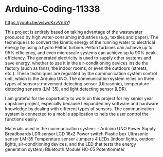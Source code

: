 # Arduino-Coding-11338
https://youtu.be/wswoKxvVnSY!

This project is entirely based on taking advantage of the wastewater produced by high water-consuming industries (e.g., textiles and paper). The technique is to convert the kinetic energy of the running water to electrical energy by using a hydro Pelton turbine. Pelton turbines can achieve up to 95% efficiency, and even microscale systems can achieve up to 90% peak efficiency. The generated electricity is used to supply other systems and save energy, whether to use it in the air-conditioning devices inside the factory (such as fans), the indoor rooms, or even the outdoors (streets, etc.). These techniques are regulated by the communication system control unit, which is the Arduino UNO. The communication system relies on three types of sensors: movement detecting sensor (Ultrasonic), temperature detecting sensors (LM-35), and light detecting sensor (LDR).

I am grateful for the opportunity to work on this project for my senior year capstone project, especially because I expanded my software and hardware knowledge by dealing with different types of sensors. The communication system is connected to a mobile application to help the user control the functions easily. 

Materials used in the communication system: -
Arduino UNO
Power Supply
Breadboards
LDR sensor
LCD 16x2
Power switch
Plastic box
Ultrasonic sensor
LM-35 Temperature sensor
Jumpers
4 LEDs (indoor lights, outdoor lights, air-conditioning devices, and the LED that tests the energy generation system)
Bluetooth Module HC-05
Potentiometer
